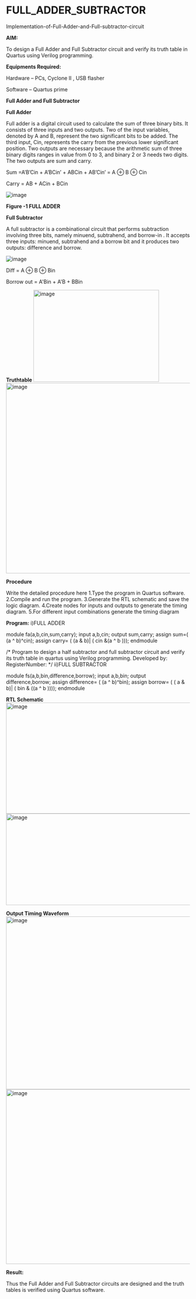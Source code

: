 # FULL_ADDER_SUBTRACTOR

Implementation-of-Full-Adder-and-Full-subtractor-circuit

**AIM:**

To design a Full Adder and Full Subtractor circuit and verify its truth table in Quartus using Verilog programming.

**Equipments Required:**

Hardware – PCs, Cyclone II , USB flasher

Software – Quartus prime

**Full Adder and Full Subtractor**

**Full Adder**

Full adder is a digital circuit used to calculate the sum of three binary bits. It consists of three inputs and two outputs. Two of the input variables, denoted by A and B, represent the two significant bits to be added. The third input, Cin, represents the carry from the previous lower significant position. Two outputs are necessary because the arithmetic sum of three binary digits ranges in value from 0 to 3, and binary 2 or 3 needs two digits. The two outputs are sum and carry.

Sum =A’B’Cin + A’BCin’ + ABCin + AB’Cin’ = A ⊕ B ⊕ Cin 

Carry = AB + ACin + BCin

![image](https://github.com/naavaneetha/FULL_ADDER_SUBTRACTOR/assets/154305477/0f30ba51-5ffb-4198-845f-18e054f675e7)

**Figure -1 FULL ADDER**

**Full Subtractor**

A full subtractor is a combinational circuit that performs subtraction involving three bits, namely minuend, subtrahend, and borrow-in . It accepts three inputs: minuend, subtrahend and a borrow bit and it produces two outputs: difference and borrow.

![image](https://github.com/naavaneetha/FULL_ADDER_SUBTRACTOR/assets/154305477/02b24f51-ab51-4304-9ad6-7b81ffc1ead5)

Diff = A ⊕ B ⊕ Bin 

Borrow out = A'Bin + A'B + BBin

**Truthtable**
<img width="344" height="251" alt="image" src="https://github.com/user-attachments/assets/56c91233-3464-4415-902d-0c6f1efd0f99" />
<img width="505" height="520" alt="image" src="https://github.com/user-attachments/assets/dc313ed4-ad02-49d6-a7f2-cd16718615ce" />


**Procedure**

Write the detailed procedure here
 1.Type the program in Quartus software.
 2.Compile and run the program.
 3.Generate the RTL schematic and save the logic diagram.
 4.Create nodes for inputs and outputs to generate the timing diagram.
 5.For different input combinations generate the timing diagram
 
**Program:**
 i)FULL ADDER
 
 module fa(a,b,cin,sum,carry);
 input a,b,cin;
 output sum,carry;
 assign sum=( (a ^ b)^cin);
 assign carry= ( (a & b)| ( cin &(a ^ b )));
 endmodule
 
/* Program to design a half subtractor and full subtractor circuit and verify its truth table in quartus using Verilog programming. Developed by: RegisterNumber:
*/
 ii)FULL SUBTRACTOR
 
 module fs(a,b,bin,difference,borrow);
 input a,b,bin;
 output difference,borrow;
 assign difference= ( (a ^ b)^bin);
 assign borrow= ( ( a & b)| ( bin & ((a ^ b ))));
 endmodule
 
**RTL Schematic**
<img width="792" height="303" alt="image" src="https://github.com/user-attachments/assets/78a8fe89-ca90-4e84-8a74-fca7f2b3e9a3" />
<img width="783" height="250" alt="image" src="https://github.com/user-attachments/assets/47d6dc00-ac05-4f38-98f3-5a6b46c0ec0e" />



**Output Timing Waveform**
<img width="823" height="472" alt="image" src="https://github.com/user-attachments/assets/0dc020c1-9bd4-455e-9824-e5d297f67847" />
<img width="817" height="477" alt="image" src="https://github.com/user-attachments/assets/4c5e5e3d-d4ac-4ef9-b09a-def1e9f72cc0" />


**Result:**

Thus the Full Adder and Full Subtractor circuits are designed and the truth tables is verified using Quartus software.



